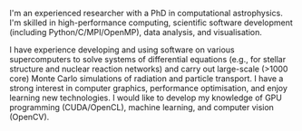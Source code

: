 I'm an experienced researcher with a PhD in computational astrophysics. I'm skilled in high-performance computing, scientific software development (including Python/C/MPI/OpenMP), data analysis, and visualisation.

I have experience developing and using software on various supercomputers to solve systems of differential equations (e.g., for stellar structure and nuclear reaction networks) and carry out large-scale (>1000 core) Monte Carlo simulations of radiation and particle transport. I have a strong interest in computer graphics, performance optimisation, and enjoy learning new technologies. I would like to develop my knowledge of GPU programming (CUDA/OpenCL), machine learning, and computer vision (OpenCV). 
